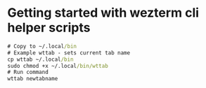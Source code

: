 # Getting started with wezterm cli helper scripts

```cmd
# Copy to ~/.local/bin
# Example wttab - sets current tab name
cp wttab ~/.local/bin
sudo chmod +x ~/.local/bin/wttab
# Run command
wttab newtabname
```

